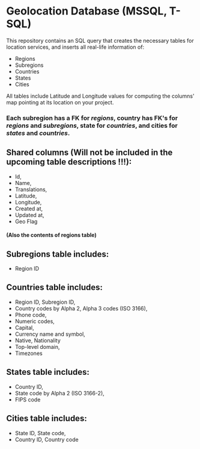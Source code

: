 # Geolocation Database (MSSQL, T-SQL)

This repository contains an SQL query that creates the necessary tables for location services, and inserts all real-life information of:

- Regions
- Subregions
- Countries
- States
- Cities

All tables include Latitude and Longitude values for computing the columns' map pointing at its location on your project. 

### Each **subregion** has a FK for *regions*, **country** has FK's for *regions* and *subregions*, **state** for *countries*, and **cities** for *states* and *countries*. 

## Shared columns (Will not be included in the upcoming table descriptions !!!):
- Id,
- Name,
- Translations,
- Latitude,
- Longitude,
- Created at,
- Updated at,
- Geo Flag

#### **(Also the contents of regions table)**

## Subregions table includes:
- Region ID

## Countries table includes: 
- Region ID, Subregion ID,
- Country codes by Alpha 2, Alpha 3 codes (ISO 3166),
- Phone code,
- Numeric codes,
- Capital,
- Currency name and symbol,
- Native, Nationality
- Top-level domain,
- Timezones

## States table includes:
- Country ID,
- State code by Alpha 2 (ISO 3166-2),
- FIPS code

## Cities table includes:
- State ID, State code,
- Country ID, Country code
  
